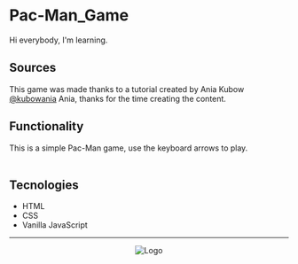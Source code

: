 

# Pac-Man_Game #
Hi everybody, I'm learning.

## Sources ##
This game was made thanks to a tutorial created by Ania Kubow [@kubowania](https://github.com/kubowania)
Ania, thanks for the time creating the content.


## Functionality ##
This is a simple Pac-Man game, use the keyboard arrows to play.
<br><br>

## Tecnologies ##
- HTML
- CSS
- Vanilla JavaScript

<hr>
<div align="center">

![Logo](https://i.ibb.co/yW1Rxb6/JOHN-K-LOGO.png)</sup>
  
  </div>
